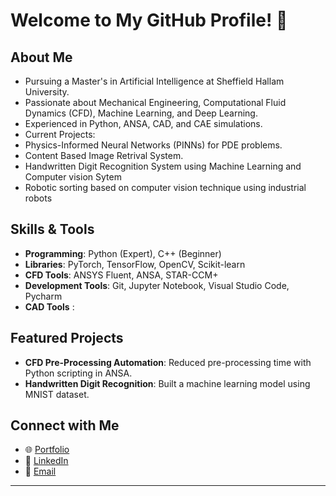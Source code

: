 # Welcome to My GitHub Profile! 👋

## About Me
-  Pursuing a Master's in Artificial Intelligence at Sheffield Hallam University.
-  Passionate about Mechanical Engineering, Computational Fluid Dynamics (CFD), Machine Learning, and Deep Learning.
-  Experienced in Python, ANSA, CAD, and CAE simulations.
-  Current Projects:
  - Physics-Informed Neural Networks (PINNs) for PDE problems.
  - Content Based Image Retrival System.
  - Handwritten Digit Recognition System using Machine Learning and Computer vision Sytem
  - Robotic sorting based on computer vision technique using industrial robots

## Skills & Tools
- **Programming**: Python (Expert), C++ (Beginner)
- **Libraries**: PyTorch, TensorFlow, OpenCV, Scikit-learn
- **CFD Tools**: ANSYS Fluent, ANSA, STAR-CCM+
- **Development Tools**: Git, Jupyter Notebook, Visual Studio Code, Pycharm
- **CAD Tools** :

## Featured Projects
- **CFD Pre-Processing Automation**: Reduced pre-processing time with Python scripting in ANSA.
- **Handwritten Digit Recognition**: Built a machine learning model using MNIST dataset.

## Connect with Me
- 🌐 [Portfolio](https://www.linkedin.com/in/velanc/)
- 💼 [LinkedIn](https://www.linkedin.com/in/velanc/)
- 📧 [Email](mailto:velanc.uk@gmail.com)

---


